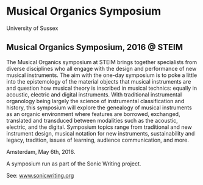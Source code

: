 # Musical Organics Symposium

University of Sussex

## Musical Organics Symposium, 2016 @ STEIM

The Musical Organics symposium at STEIM brings together specialists from diverse disciplines who all engage with the design and performance of new musical instruments. The aim with the one-day symposium is to poke a little into the epistemology of the material objects that musical instruments are and question how musical theory is inscribed in musical technics: equally in acoustic, electric and digital instruments. With traditional instrumental organology being largely the science of instrumental classification and history, this symposium will explore the genealogy of musical instruments as an organic environment where features are borrowed, exchanged, translated and transduced between modalities such as the acoustic, electric, and the digital. Symposium topics range from traditional and new instrument design, musical notation for new instruments, sustainability and legacy, tradition, issues of learning, audience communication, and more.

Amsterdam, May 6th, 2016.

A symposium run as part of the Sonic Writing project.

See: www.sonicwriting.org

